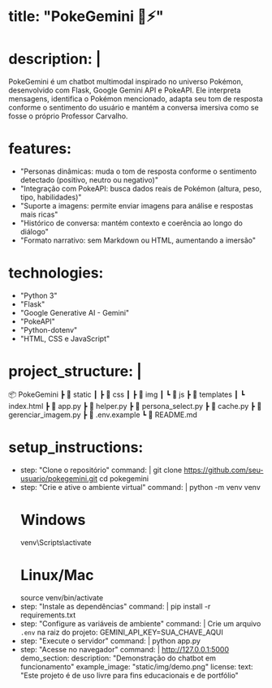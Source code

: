 # title: "PokeGemini 🐾⚡"
# description: |
  PokeGemini é um chatbot multimodal inspirado no universo Pokémon, desenvolvido com Flask, Google Gemini API e PokeAPI.
  Ele interpreta mensagens, identifica o Pokémon mencionado, adapta seu tom de resposta conforme o sentimento do usuário
  e mantém a conversa imersiva como se fosse o próprio Professor Carvalho.
# features:
  - "Personas dinâmicas: muda o tom de resposta conforme o sentimento detectado (positivo, neutro ou negativo)"
  - "Integração com PokeAPI: busca dados reais de Pokémon (altura, peso, tipo, habilidades)"
  - "Suporte a imagens: permite enviar imagens para análise e respostas mais ricas"
  - "Histórico de conversa: mantém contexto e coerência ao longo do diálogo"
  - "Formato narrativo: sem Markdown ou HTML, aumentando a imersão"
# technologies:
  - "Python 3"
  - "Flask"
  - "Google Generative AI - Gemini"
  - "PokeAPI"
  - "Python-dotenv"
  - "HTML, CSS e JavaScript"
# project_structure: |
  📦 PokeGemini
  ┣ 📂 static
  ┃ ┣ 📂 css
  ┃ ┣ 📂 img
  ┃ ┗ 📂 js
  ┣ 📂 templates
  ┃ ┗ index.html
  ┣ 📜 app.py
  ┣ 📜 helper.py
  ┣ 📜 persona_select.py
  ┣ 📜 cache.py
  ┣ 📜 gerenciar_imagem.py
  ┣ 📜 .env.example
  ┗ 📜 README.md
# setup_instructions:
  - step: "Clone o repositório"
    command: |
      git clone https://github.com/seu-usuario/pokegemini.git
      cd pokegemini
  - step: "Crie e ative o ambiente virtual"
    command: |
      python -m venv venv
      # Windows
      venv\Scripts\activate
      # Linux/Mac
      source venv/bin/activate
  - step: "Instale as dependências"
    command: |
      pip install -r requirements.txt
  - step: "Configure as variáveis de ambiente"
    command: |
      Crie um arquivo `.env` na raiz do projeto:
      GEMINI_API_KEY=SUA_CHAVE_AQUI
  - step: "Execute o servidor"
    command: |
      python app.py
  - step: "Acesse no navegador"
    command: |
      http://127.0.0.1:5000
demo_section:
  description: "Demonstração do chatbot em funcionamento"
  example_image: "static/img/demo.png"
license:
  text: "Este projeto é de uso livre para fins educacionais e de portfólio"
